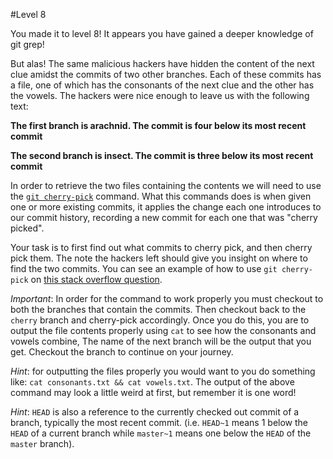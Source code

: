 #Level 8

You made it to level 8! 
It appears you have gained a deeper knowledge of git grep!

But alas! The same malicious hackers have hidden the content of the next clue amidst the commits of two other branches.
Each of these commits has a file, one of which has the consonants of the next clue and the other has the vowels.
The hackers were nice enough to leave us with the following text:

**The first branch is arachnid. The commit is four below its most recent commit**

**The second branch is insect. The commit is three below its most recent commit**

In order to retrieve the two files containing the contents we will need to use the
[`git cherry-pick`](http://git-scm.com/docs/git-cherry-pick) command.
What this commands does is when given one or more existing commits, it applies the change each one introduces to our commit history,
recording a new commit for each one that was "cherry picked".

Your task is to first find out what commits to cherry pick, and then cherry pick them.
The note the hackers left should give you insight on where to find the two commits.
You can see an example of how to use `git cherry-pick` on [this stack overflow question](http://stackoverflow.com/questions/29393875/how-to-cherry-pick-from-branch-a-to-branch-b-on-a-system-without-history).

*Important*: In order for the command to work properly you must checkout to both the branches that contain the commits.
Then checkout back to the `cherry` branch and cherry-pick accordingly.
Once you do this, you are to output the file contents properly using `cat` to see how the consonants and vowels combine,
The name of the next branch will be the output that you get. Checkout the branch to continue on your journey.

*Hint*: for outputting the files properly you would want to you do something like: `cat consonants.txt && cat vowels.txt`.
The output of the above command may look a little weird at first, but remember it is one word!

*Hint*: `HEAD` is also a reference to the currently checked out commit of a branch, typically the most recent commit. 
(i.e. `HEAD~1` means 1 below the `HEAD` of a current branch while `master~1` means one below the `HEAD` of the `master` branch).
